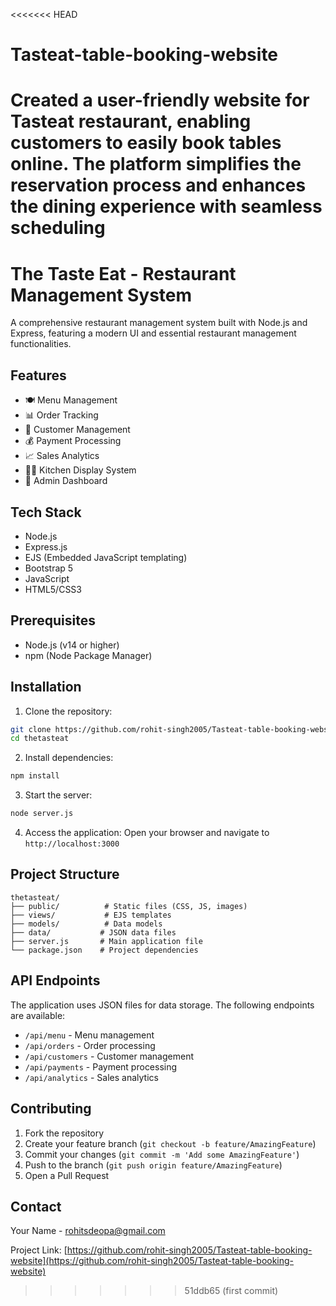 <<<<<<< HEAD
# Tasteat-table-booking-website
Created a user-friendly website for Tasteat restaurant, enabling customers to easily book tables online. The platform simplifies the reservation process and enhances the dining experience with seamless scheduling
=======
# The Taste Eat - Restaurant Management System

A comprehensive restaurant management system built with Node.js and Express, featuring a modern UI and essential restaurant management functionalities.

## Features

- 🍽️ Menu Management
- 📊 Order Tracking
- 👥 Customer Management
- 💰 Payment Processing
- 📈 Sales Analytics
- 👨‍🍳 Kitchen Display System
- 🔐 Admin Dashboard

## Tech Stack

- Node.js
- Express.js
- EJS (Embedded JavaScript templating)
- Bootstrap 5
- JavaScript
- HTML5/CSS3

## Prerequisites

- Node.js (v14 or higher)
- npm (Node Package Manager)

## Installation

1. Clone the repository:
```bash
git clone https://github.com/rohit-singh2005/Tasteat-table-booking-website.git
cd thetasteat
```

2. Install dependencies:
```bash
npm install
```

3. Start the server:
```bash
node server.js
```

4. Access the application:
Open your browser and navigate to `http://localhost:3000`

## Project Structure

```
thetasteat/
├── public/          # Static files (CSS, JS, images)
├── views/           # EJS templates
├── models/          # Data models
├── data/           # JSON data files
├── server.js       # Main application file
└── package.json    # Project dependencies
```

## API Endpoints

The application uses JSON files for data storage. The following endpoints are available:

- `/api/menu` - Menu management
- `/api/orders` - Order processing
- `/api/customers` - Customer management
- `/api/payments` - Payment processing
- `/api/analytics` - Sales analytics

## Contributing

1. Fork the repository
2. Create your feature branch (`git checkout -b feature/AmazingFeature`)
3. Commit your changes (`git commit -m 'Add some AmazingFeature'`)
4. Push to the branch (`git push origin feature/AmazingFeature`)
5. Open a Pull Request

## Contact

Your Name - rohitsdeopa@gmail.com

Project Link: [https://github.com/rohit-singh2005/Tasteat-table-booking-website](https://github.com/rohit-singh2005/Tasteat-table-booking-website) 
>>>>>>> 51ddb65 (first commit)
